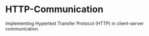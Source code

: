 # HTTP-Communication
Implementing Hypertext Transfer Protocol (HTTP) in client-server communication. 
